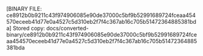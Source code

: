 [BINARY FILE: ce8912b0b9211c43f974906085e90de37000c5bf9b52991689724fceaa454570eceeb41d77e0a4527c5d310eb2f7f4c367ab16c705b51472364885381bda]
Stored copy: docs/converted-binary/ce8912b0b9211c43f974906085e90de37000c5bf9b52991689724fceaa454570eceeb41d77e0a4527c5d310eb2f7f4c367ab16c705b51472364885381bda
